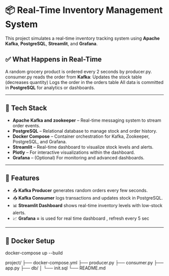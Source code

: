
# 📦 Real-Time Inventory Management System

This project simulates a real-time inventory tracking system using **Apache Kafka**, **PostgreSQL**, **Streamlit**, and **Grafana**.

## ✅ What Happens in Real-Time
A random grocery product is ordered every 2 seconds by producer.py.
consumer.py reads the order from **Kafka**:
Updates the stock table (decreases quantity)
Logs the order in the orders table
All data is committed in **PostgreSQL** for analytics or dashboards.

---

## 🔧 Tech Stack

- **Apache Kafka and zookeeper** – Real-time messaging system to stream order events.
- **PostgreSQL** – Relational database to manage stock and order history.
- **Docker Compose** – Container orchestration for Kafka, Zookeeper, PostgreSQL, and Grafana.
- **Streamlit** – Real-time dashboard to visualize stock levels and alerts.
- **Plotly** – For interactive visualizations within the dashboard.
- **Grafana** – (Optional) For monitoring and advanced dashboards.

---

## 🚀 Features

- 📤 **Kafka Producer** generates random orders every few seconds.
- 📥 **Kafka Consumer** logs transactions and updates stock in PostgreSQL.
- 📊 **Streamlit Dashboard** shows real-time inventory levels with low-stock alerts.
- 📈 **Grafana =** is used for real time dashboard , refresh every 5 sec

---

## 🐳 Docker Setup

docker-compose up --build

project/
├── docker-compose.yml
├── producer.py
├── consumer.py
├── app.py
├── db/
│   └── init.sql
└── README.md

